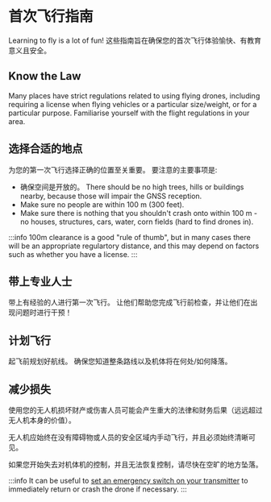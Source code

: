 # 首次飞行指南

Learning to fly is a lot of fun!
这些指南旨在确保您的首次飞行体验愉快、有教育意义且安全。

## Know the Law

Many places have strict regulations related to using flying drones, including requiring a license when flying vehicles or a particular size/weight, or for a particular purpose.
Familiarise yourself with the flight regulations in your area.

## 选择合适的地点

为您的第一次飞行选择正确的位置至关重要。
要注意的主要事项是:

- 确保空间是开放的。
  There should be no high trees, hills or buildings nearby, because those will impair the GNSS reception.
- Make sure no people are within 100 m (300 feet).
- Make sure there is nothing that you shouldn't crash onto within 100 m - no houses, structures, cars, water, corn fields (hard to find drones in).

:::info
100m clearance is a good "rule of thumb", but in many cases there will be an appropriate regulartory distance, and this may depend on factors such as whether you have a license.
:::

## 带上专业人士

带上有经验的人进行第一次飞行。
让他们帮助您完成飞行前检查，并让他们在出现问题时进行干预！

## 计划飞行

起飞前规划好航线。
确保您知道整条路线以及机体将在何处/如何降落。

## 减少损失

使用您的无人机损坏财产或伤害人员可能会产生重大的法律和财务后果（远远超过无人机本身的价值）。

无人机应始终在没有障碍物或人员的安全区域内手动飞行，并且必须始终清晰可见。

如果您开始失去对机体机的控制，并且无法恢复控制，请尽快在空旷的地方坠落。

:::info
It can be useful to [set an emergency switch on your transmitter](../config/safety.md#emergency-switches) to immediately return or crash the drone if necessary.
:::
